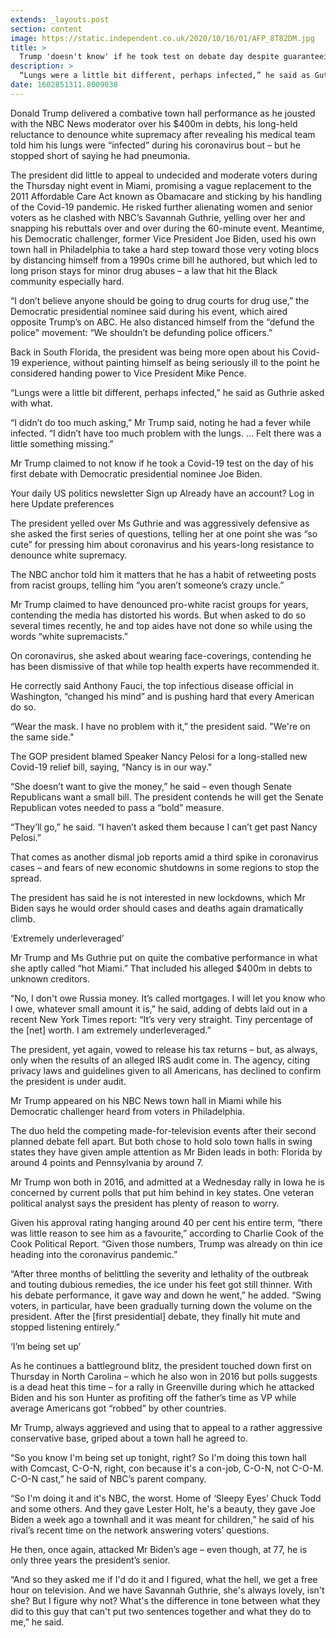 ```yaml
--- 
extends: _layouts.post 
section: content 
image: https://static.independent.co.uk/2020/10/16/01/AFP_8T82DM.jpg 
title: > 
  Trump 'doesn't know' if he took test on debate day despite guaranteeing he'd done one 
description: > 
  “Lungs were a little bit different, perhaps infected,” he said as Guthrie asked with what.… Felt there was a little something missing.”Mr Trump claimed to not know if he took a Covid-19 test on the day of his first debate with Democratic presidential nominee Joe Biden.Mr Trump appeared on his NBC News town hall in Miami while his Democratic challenger heard from voters in Philadelphia.Mr Trump, always aggrieved and using that to appeal to a rather aggressive conservative base, griped about a town hall he agreed to.So I'm doing this town hall with Comcast, C-O-N, right, con because it's a con-job, C-O-N, not C-O-M. C-O-N cast,” he said of NBC’s parent company. 
date: 1602851311.8009038 
--- 
```

Donald Trump delivered a combative town hall performance as he jousted with the NBC News moderator over his $400m in debts, his long-held reluctance to denounce white supremacy after revealing his medical team told him his lungs were “infected” during his coronavirus bout – but he stopped short of saying he had pneumonia.

The president did little to appeal to undecided and moderate voters during the Thursday night event in Miami, promising a vague replacement to the 2011 Affordable Care Act known as Obamacare and sticking by his handling of the Covid-19 pandemic. He risked further alienating women and senior voters as he clashed with NBC’s Savannah Guthrie, yelling over her and snapping his rebuttals over and over during the 60-minute event. Meantime, his Democratic challenger, former Vice President Joe Biden, used his own town hall in Philadelphia to take a hard step toward those very voting blocs by distancing himself from a 1990s crime bill he authored, but which led to long prison stays for minor drug abuses – a law that hit the Black community especially hard.

“I don’t believe anyone should be going to drug courts for drug use,” the Democratic presidential nominee said during his event, which aired opposite Trump’s on ABC. He also distanced himself from the “defund the police" movement: “We shouldn’t be defunding police officers.”

Back in South Florida, the president was being more open about his Covid-19 experience, without painting himself as being seriously ill to the point he considered handing power to Vice President Mike Pence.

“Lungs were a little bit different, perhaps infected,” he said as Guthrie asked with what.

“I didn’t do too much asking,” Mr Trump said, noting he had a fever while infected. “I didn’t have too much problem with the lungs. … Felt there was a little something missing.”

Mr Trump claimed to not know if he took a Covid-19 test on the day of his first debate with Democratic presidential nominee Joe Biden.

Your daily US politics newsletter Sign up Already have an account? Log in here Update preferences

The president yelled over Ms Guthrie and was aggressively defensive as she asked the first series of questions, telling her at one point she was “so cute” for pressing him about coronavirus and his years-long resistance to denounce white supremacy.

The NBC anchor told him it matters that he has a habit of retweeting posts from racist groups, telling him “you aren’t someone’s crazy uncle.”

Mr Trump claimed to have denounced pro-white racist groups for years, contending the media has distorted his words. But when asked to do so several times recently, he and top aides have not done so while using the words “white supremacists.”

On coronavirus, she asked about wearing face-coverings, contending he has been dismissive of that while top health experts have recommended it.

He correctly said Anthony Fauci, the top infectious disease official in Washington, “changed his mind” and is pushing hard that every American do so.

“Wear the mask. I have no problem with it,” the president said. "We're on the same side."

The GOP president blamed Speaker Nancy Pelosi for a long-stalled new Covid-19 relief bill, saying, “Nancy is in our way."

“She doesn’t want to give the money,” he said – even though Senate Republicans want a small bill. The president contends he will get the Senate Republican votes needed to pass a “bold” measure.

“They’ll go,” he said. “I haven’t asked them because I can’t get past Nancy Pelosi.”

That comes as another dismal job reports amid a third spike in coronavirus cases – and fears of new economic shutdowns in some regions to stop the spread.

The president has said he is not interested in new lockdowns, which Mr Biden says he would order should cases and deaths again dramatically climb.

‘Extremely underleveraged’

Mr Trump and Ms Guthrie put on quite the combative performance in what she aptly called “hot Miami.” That included his alleged $400m in debts to unknown creditors.

“No, I don't owe Russia money. It’s called mortgages. I will let you know who I owe, whatever small amount it is,” he said, adding of debts laid out in a recent New York Times report: “It’s very very straight. Tiny percentage of the [net] worth. I am extremely underleveraged.”

The president, yet again, vowed to release his tax returns – but, as always, only when the results of an alleged IRS audit come in. The agency, citing privacy laws and guidelines given to all Americans, has declined to confirm the president is under audit.

Mr Trump appeared on his NBC News town hall in Miami while his Democratic challenger heard from voters in Philadelphia.

The duo held the competing made-for-television events after their second planned debate fell apart. But both chose to hold solo town halls in swing states they have given ample attention as Mr Biden leads in both: Florida by around 4 points and Pennsylvania by around 7.

Mr Trump won both in 2016, and admitted at a Wednesday rally in Iowa he is concerned by current polls that put him behind in key states. One veteran political analyst says the president has plenty of reason to worry.

Given his approval rating hanging around 40 per cent his entire term, “there was little reason to see him as a favourite,” according to Charlie Cook of the Cook Political Report. “Given those numbers, Trump was already on thin ice heading into the coronavirus pandemic.”

“After three months of belittling the severity and lethality of the outbreak and touting dubious remedies, the ice under his feet got still thinner. With his debate performance, it gave way and down he went,” he added. “Swing voters, in particular, have been gradually turning down the volume on the president. After the [first presidential] debate, they finally hit mute and stopped listening entirely.”

‘I’m being set up’

As he continues a battleground blitz, the president touched down first on Thursday in North Carolina – which he also won in 2016 but polls suggests is a dead heat this time – for a rally in Greenville during which he attacked Biden and his son Hunter as profiting off the father’s time as VP while average Americans got “robbed” by other countries.

Mr Trump, always aggrieved and using that to appeal to a rather aggressive conservative base, griped about a town hall he agreed to.

“So you know I'm being set up tonight, right? So I'm doing this town hall with Comcast, C-O-N, right, con because it's a con-job, C-O-N, not C-O-M. C-O-N cast,” he said of NBC’s parent company.

“So I'm doing it and it's NBC, the worst. Home of ‘Sleepy Eyes’ Chuck Todd and some others. And they gave Lester Holt, he's a beauty, they gave Joe Biden a week ago a townhall and it was meant for children,” he said of his rival’s recent time on the network answering voters’ questions.

He then, once again, attacked Mr Biden’s age – even though, at 77, he is only three years the president’s senior.

“And so they asked me if I'd do it and I figured, what the hell, we get a free hour on television. And we have Savannah Guthrie, she's always lovely, isn't she? But I figure why not? What's the difference in tone between what they did to this guy that can't put two sentences together and what they do to me,” he said.